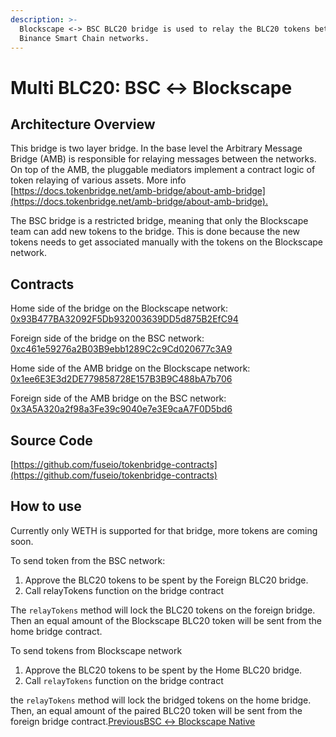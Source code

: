 ```yaml
---
description: >-
  Blockscape <-> BSC BLC20 bridge is used to relay the BLC20 tokens between Blockscape and
  Binance Smart Chain networks.
---
```


# Multi BLC20: BSC ↔ Blockscape

## Architecture Overview <a id="architecture-overview"></a>

This bridge is two layer bridge. In the base level the Arbitrary Message Bridge \(AMB\) is responsible for relaying messages between the networks. On top of the AMB, the pluggable mediators implement a contract logic of token relaying of various assets. More info [https://docs.tokenbridge.net/amb-bridge/about-amb-bridge](https://docs.tokenbridge.net/amb-bridge/about-amb-bridge).‌

The BSC bridge is a restricted bridge, meaning that only the Blockscape team can add new tokens to the bridge. This is done because the new tokens needs to get associated manually with the tokens on the Blockscape network.‌

## Contracts <a id="contracts"></a>

Home side of the bridge on the Blockscape network: [0x93B477BA32092F5Db932003639DD5d875B2EfC94](https://scan.blockscape.net/address/0x93B477BA32092F5Db932003639DD5d875B2EfC94/transactions)​‌

Foreign side of the bridge on the BSC network: [0xc461e59276a2B03B9ebb1289C2c9Cd020677c3A9](https://bscscan.com/address/0xc461e59276a2B03B9ebb1289C2c9Cd020677c3A9)​‌

Home side of the AMB bridge on the Blockscape network: [0x1ee6E3E3d2DE779858728E157B3B9C488bA7b706](https://scan.blockscape.net/address/0x1ee6E3E3d2DE779858728E157B3B9C488bA7b706/transactions)​‌

Foreign side of the AMB bridge on the BSC network: [0x3A5A320a2f98a3Fe39c9040e7e3E9caA7F0D5bd6](https://bscscan.com/address/0x3A5A320a2f98a3Fe39c9040e7e3E9caA7F0D5bd6)​‌

## Source Code <a id="source-code"></a>

[https://github.com/fuseio/tokenbridge-contracts](https://github.com/fuseio/tokenbridge-contracts)

## How to use <a id="how-to-use"></a>

Currently only WETH is supported for that bridge, more tokens are coming soon.‌

To send token from the BSC network:‌

1. Approve the BLC20 tokens to be spent by the Foreign BLC20 bridge.
2. Call relayTokens function on the bridge contract

The `relayTokens` method will lock the BLC20 tokens on the foreign bridge. Then an equal amount of the Blockscape BLC20 token will be sent from the home bridge contract.‌

To send tokens from Blockscape network‌

1. Approve the BLC20 tokens to be spent by the Home BLC20 bridge.
2. Call `relayTokens` function on the bridge contract

the `relayTokens` method will lock the bridged tokens on the home bridge. Then, an equal amount of the paired BLC20 token will be sent from the foreign bridge contract.[PreviousBSC ↔ Blockscape Native](https://app.gitbook.com/@fuse-1/s/fuse-dev-docs/~/drafts/-MdkekktVnuRGEokLu71/bridges/bridges/bsc-fuse-native/@merged)[  
](https://app.gitbook.com/@fuse-1/s/fuse-dev-docs/~/drafts/-MdkekktVnuRGEokLu71/bridges/bridges/eth-fuse-native-bridge/@merged)

